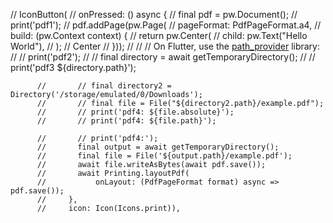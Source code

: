  // IconButton(
          //     onPressed: () async {
          //       final pdf = pw.Document();
          //       print('pdf1');
          //       pdf.addPage(pw.Page(
          //           pageFormat: PdfPageFormat.a4,
          //           build: (pw.Context context) {
          //             return pw.Center(
          //               child: pw.Text("Hello World"),
          //             ); // Center
          //           }));
          //       // // On Flutter, use the [path_provider](https://pub.dev/packages/path_provider) library:
          //       // print('pdf2');
          //       // final directory = await getTemporaryDirectory();
          //       // print('pdf3 ${directory.path}');

          //       // final directory2 = Directory('/storage/emulated/0/Downloads');
          //       // final file = File("${directory2.path}/example.pdf");
          //       // print('pdf4: ${file.absolute}');
          //       // print('pdf4: ${file.path}');

          //       // print('pdf4:');
          //       final output = await getTemporaryDirectory();
          //       final file = File('${output.path}/example.pdf');
          //       await file.writeAsBytes(await pdf.save());
          //       await Printing.layoutPdf(
          //           onLayout: (PdfPageFormat format) async => pdf.save());
          //     },
          //     icon: Icon(Icons.print)),